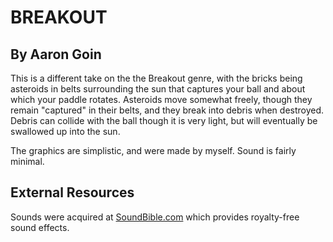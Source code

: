 # BREAKOUT
## By Aaron Goin

This is a different take on the the Breakout genre, with the bricks being asteroids in belts surrounding the sun that captures your ball and about which your paddle rotates. Asteroids move somewhat freely, though they remain "captured" in their belts, and they break into debris when destroyed. Debris can collide with the ball though it is very light, but will eventually be swallowed up into the sun.

The graphics are simplistic, and were made by myself. Sound is fairly minimal.

## External Resources

Sounds were acquired at [SoundBible.com](http://soundbible.com) which provides royalty-free sound effects.